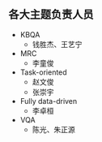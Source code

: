 <!-- # Hello Test

$$
f(x) = \int_{-\infty}^\infty
    \hat f(\xi)\,e^{2 \pi i \xi x}
    \,d\xi
$$

#### 符号以及定义

1. $p$: 第一个Agent生成的句子
2. $q$: 第二个Agent生成的句子
3. $p_1,q_1,p_2,q_2,...,p_i,q_i$: 一段对话，或者称之为上下文.
4. $[p_i,q_i]$: Agent所处的状态，也即Agent的前两轮对话。
5. $p_{RL}(p_{i+1}|p_i,q_i)$: 策略(policy),论文中以LSTM encoder-decoder的形式出现。
6. $r$: 每个动作（每轮对话）的奖励函数。
7. $\mathbb{S}$: 人工构建的"迟钝回复"，例如“我不知道你在说什么”。
8. $N_{\mathbb{S}}$
9. 表示$N_{\mathbb{S}}$的基数
11. $h_{p_i}$
12. 和$h_{p_{i+1}}$ : 从encoder中获取的
13. 代表Agent两轮连续对话$p_i$和$p_{i+1}$的表示。 -->

## 各大主题负责人员
* KBQA
    * 钱胜杰、王艺宁
* MRC
    * 李童俊
* Task-oriented
    * 赵文俊
    * 张崇宇
*  Fully data-driven
    *  李卓桓
* VQA
    * 陈光、朱正源


